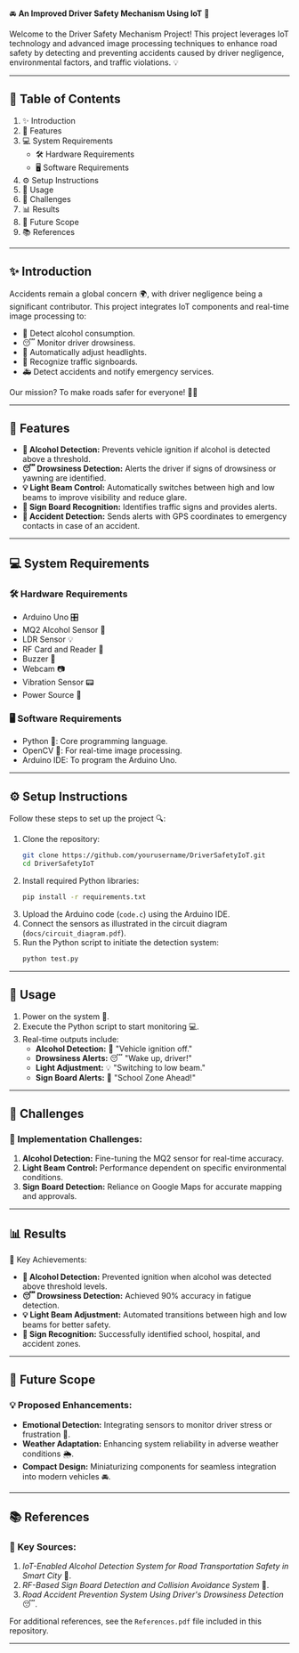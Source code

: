 🚘 **An Improved Driver Safety Mechanism Using IoT** 🌟

Welcome to the Driver Safety Mechanism Project! This project leverages IoT technology and advanced image processing techniques to enhance road safety by detecting and preventing accidents caused by driver negligence, environmental factors, and traffic violations. 💡

---

## 📜 Table of Contents

1. ✨ Introduction
2. 🔧 Features
3. 💻 System Requirements
    - 🛠️ Hardware Requirements
    - 🖥️ Software Requirements
4. ⚙️ Setup Instructions
5. 🚀 Usage
6. 🐾 Challenges
7. 📊 Results
8. 🔮 Future Scope
9. 📚 References

---

## ✨ Introduction

Accidents remain a global concern 🌍, with driver negligence being a significant contributor. This project integrates IoT components and real-time image processing to:

- 🍷 Detect alcohol consumption.
- 😴 Monitor driver drowsiness.
- 🚦 Automatically adjust headlights.
- 🚸 Recognize traffic signboards.
- 🚑 Detect accidents and notify emergency services.

Our mission? To make roads safer for everyone! 🚗✨

---

## 🔧 Features

- **🚨 Alcohol Detection:** Prevents vehicle ignition if alcohol is detected above a threshold.
- **😴 Drowsiness Detection:** Alerts the driver if signs of drowsiness or yawning are identified.
- **💡 Light Beam Control:** Automatically switches between high and low beams to improve visibility and reduce glare.
- **🚸 Sign Board Recognition:** Identifies traffic signs and provides alerts.
- **📍 Accident Detection:** Sends alerts with GPS coordinates to emergency contacts in case of an accident.

---

## 💻 System Requirements

### 🛠️ Hardware Requirements

- Arduino Uno 🎛️
- MQ2 Alcohol Sensor 🍷
- LDR Sensor 💡
- RF Card and Reader 🛂
- Buzzer 🔔
- Webcam 📷
- Vibration Sensor 📟
- Power Source 🔌

### 🖥️ Software Requirements

- Python 🐍: Core programming language.
- OpenCV 📸: For real-time image processing.
- Arduino IDE: To program the Arduino Uno.

---

## ⚙️ Setup Instructions

Follow these steps to set up the project 🔍:

1. Clone the repository:
    ```bash
    git clone https://github.com/yourusername/DriverSafetyIoT.git
    cd DriverSafetyIoT
    ```
2. Install required Python libraries:
    ```bash
    pip install -r requirements.txt
    ```
3. Upload the Arduino code (`code.c`) using the Arduino IDE.
4. Connect the sensors as illustrated in the circuit diagram (`docs/circuit_diagram.pdf`).
5. Run the Python script to initiate the detection system:
    ```bash
    python test.py
    ```

---

## 🚀 Usage

1. Power on the system 🔌.
2. Execute the Python script to start monitoring 💻.
3. Real-time outputs include:
    - **Alcohol Detection:** 🚷 "Vehicle ignition off."
    - **Drowsiness Alerts:** 😴 "Wake up, driver!"
    - **Light Adjustment:** 💡 "Switching to low beam."
    - **Sign Board Alerts:** 🚸 "School Zone Ahead!"

---

## 🐾 Challenges

### 🚧 Implementation Challenges:

1. **Alcohol Detection:** Fine-tuning the MQ2 sensor for real-time accuracy.
2. **Light Beam Control:** Performance dependent on specific environmental conditions.
3. **Sign Board Detection:** Reliance on Google Maps for accurate mapping and approvals.

---

## 📊 Results

🎉 Key Achievements:

- **🚗 Alcohol Detection:** Prevented ignition when alcohol was detected above threshold levels.
- **😴 Drowsiness Detection:** Achieved 90% accuracy in fatigue detection.
- **💡 Light Beam Adjustment:** Automated transitions between high and low beams for better safety.
- **🚸 Sign Recognition:** Successfully identified school, hospital, and accident zones.

---

## 🔮 Future Scope

### 💡 Proposed Enhancements:

- **Emotional Detection:** Integrating sensors to monitor driver stress or frustration 🧠.
- **Weather Adaptation:** Enhancing system reliability in adverse weather conditions 🌦️.
- **Compact Design:** Miniaturizing components for seamless integration into modern vehicles 🚘.

---

## 📚 References

### 📖 Key Sources:

1. *IoT-Enabled Alcohol Detection System for Road Transportation Safety in Smart City* 📄.
2. *RF-Based Sign Board Detection and Collision Avoidance System* 📡.
3. *Road Accident Prevention System Using Driver's Drowsiness Detection* 😴.

For additional references, see the `References.pdf` file included in this repository.

---
